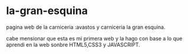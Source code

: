 # la-gran-esquina
pagina web de la carniceria :avastos y carniceria la gran esquina.

cabe mensionar que esta es mi primera web y la hago con base a lo que aprendi en la web sonbre HTML5,CSS3 y JAVASCRIPT.
